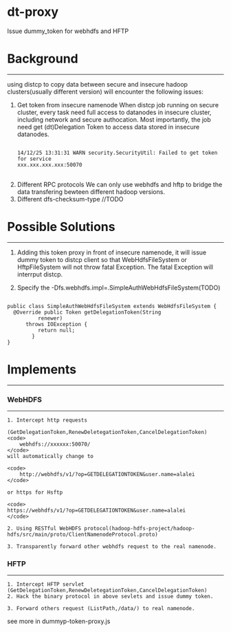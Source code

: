 dt-proxy
===========

Issue dummy_token for webhdfs and HFTP

# Background
**********************

using distcp to copy data between secure and insecure hadoop clusters(usually
        different version) will encounter the following issues:
1. Get token from insecure namenode
   When distcp job running on secure cluster, every task need full access to
   datanodes in insecure cluster, including network and secure authocation. Most
   importantly, the job need get (dt)Delegation Token to access data stored in insecure
   datanodes.
   <pre>
   <code>
   14/12/25 13:31:31 WARN security.SecurityUtil: Failed to get token for service
   xxx.xxx.xxx.xxx:50070
   </code>
   </pre>
2. Different RPC protocols
    We can only use webhdfs and hftp to bridge the data transfering bewteen different hadoop versions.
3. Different dfs-checksum-type
    //TODO
    

# Possible Solutions
*********************

1. Adding this token proxy in front of insecure namenode, it will issue dummy
   token to distcp client so that WebHdfsFileSystem or HftpFileSystem will not
   throw fatal Exception. The fatal Exception will interrput distcp.  

2. Specify the -Dfs.webhdfs.impl=<classpath>.SimpleAuthWebHdfsFileSystem(TODO) 
<p>
<code>
public class SimpleAuthWebHdfsFileSystem extends WebHdfsFileSystem {
  @Override public Token<DelegationTokenIdentifier> getDelegationToken(String
          renewer)
      throws IOException {
          return null;
        }
}
</code>
</p>


# Implements
****************
### WebHDFS
****************

    1. Intercept http requests
    
    (GetDelegationToken,RenewDeletegationToken,CancelDelegationToken)
    <code>
        webhdfs://xxxxxx:50070/
    </code>
    will automatically change to 
    
    <code>
        http://webhdfs/v1/?op=GETDELEGATIONTOKEN&user.name=alalei
    </code>
    
    or https for Hsftp
    
    <code>
    https://webhdfs/v1/?op=GETDELEGATIONTOKEN&user.name=alalei
    </code>
    
    2. Using RESTful WebHDFS protocol(hadoop-hdfs-project/hadoop-hdfs/src/main/proto/ClientNamenodeProtocol.proto)
    
    3. Transparently forward other webhdfs request to the real namenode.

### HFTP
***************

    1. Intercept HFTP servlet
    (GetDelegationToken,RenewDeletegationToken,CancelDelegationToken)
    2. Hack the binary protocol in above sevlets and issue dummy token.
    
    3. Forward others request (ListPath,/data/) to real namenode. 


see more in dummyp-token-proxy.js

